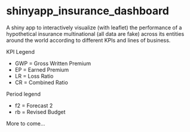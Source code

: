 # shinyapp_insurance_dashboard
A shiny app to interactively visualize (with leaflet) the performance of a hypothetical insurance multinational (all data are fake) across its entities around the world according to different KPIs and lines of business.

KPI Legend
- GWP = Gross Written Premium
- EP = Earned Premium
- LR = Loss Ratio
- CR = Combined Ratio

Period legend
- f2 = Forecast 2
- rb = Revised Budget

More to come...
